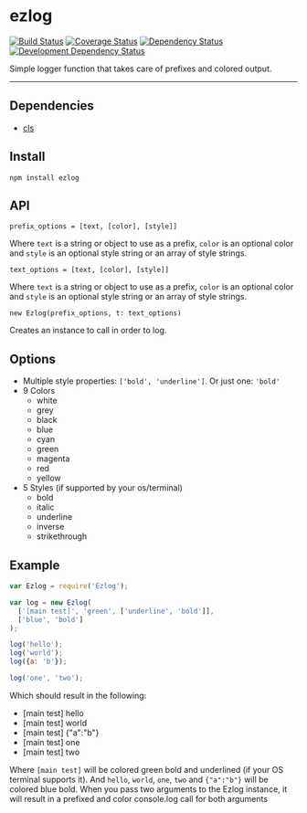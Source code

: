 ezlog
=====

[![Build Status](http://img.shields.io/travis/opensoars/ezlog.svg?style=flat)](https://travis-ci.org/opensoars/ezlog)
[![Coverage Status](http://img.shields.io/coveralls/opensoars/ezlog.svg?style=flat)](https://coveralls.io/r/opensoars/ezlog)
[![Dependency Status](https://david-dm.org/opensoars/ezlog.svg?style=flat)](https://david-dm.org/opensoars/ezlog)
[![Development Dependency Status](https://david-dm.org/opensoars/ezlog/dev-status.svg?style=flat)](https://david-dm.org/opensoars/ezlog#info=devDependencies&view=table)


Simple logger function that takes care of prefixes and colored output.


---

## Dependencies
* [cls](https://github.com/opensoars/cls)


## Install
`npm install ezlog`


## API
`prefix_options = [text, [color], [style]]`

Where `text` is a string or object to use as a prefix, `color` is an optional color and `style` is an optional style string or an array of style strings.

`text_options = [text, [color], [style]]`

Where `text` is a string or object to use as a prefix, `color` is an optional color and `style` is an optional style string or an array of style strings.

`new Ezlog(prefix_options, t: text_options)`

Creates an instance to call in order to log.


## Options
* Multiple style properties: `['bold', 'underline']`. Or just one: `'bold'`
* 9 Colors
  * white
  * grey
  * black
  * blue
  * cyan
  * green
  * magenta
  * red
  * yellow
* 5 Styles (if supported by your os/terminal)
  * bold
  * italic
  * underline
  * inverse
  * strikethrough


## Example

```js
var Ezlog = require('Ezlog');

var log = new Ezlog(
  ['[main test]', 'green', ['underline', 'bold']],
  ['blue', 'bold']
);

log('hello');
log('world');
log({a: 'b'});

log('one', 'two');
```

Which should result in the following:

* [main test] hello
* [main test] world
* [main test] {"a":"b"}
* [main test] one
* [main test] two

Where `[main test]` will be colored green bold and underlined (if your OS terminal supports it). And `hello`, `world`, `one`, `two` and `{"a":"b"}` will be colored blue bold. When you pass two arguments to the Ezlog instance, it will result in a prefixed and color console.log call for both arguments